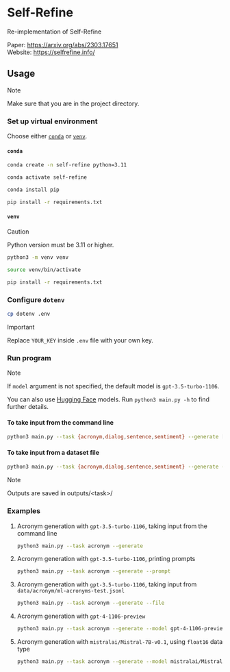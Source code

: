 # Self-Refine

Re-implementation of Self-Refine

Paper: <https://arxiv.org/abs/2303.17651>  
Website: <https://selfrefine.info/>

## Usage

> [!NOTE]
> Make sure that you are in the project directory.

### Set up virtual environment

Choose either [`conda`](#conda) or [`venv`](#venv).

#### `conda`

```bash
conda create -n self-refine python=3.11
```

```bash
conda activate self-refine
```

```bash
conda install pip
```

```bash
pip install -r requirements.txt
```

#### `venv`

> [!CAUTION]
> Python version must be 3.11 or higher.

```bash
python3 -m venv venv
```

```bash
source venv/bin/activate
```

```bash
pip install -r requirements.txt
```

### Configure `dotenv`

```bash
cp dotenv .env
```

> [!IMPORTANT]
> Replace `YOUR_KEY` inside `.env` file with your own key.

### Run program

> [!NOTE]
> If `model` argument is not specified, the default model is `gpt-3.5-turbo-1106`.
>
> You can also use [Hugging Face](https://huggingface.co/) models. Run `python3 main.py -h` to find further details.

#### To take input from the command line

```bash
python3 main.py --task {acronym,dialog,sentence,sentiment} --generate [--model {gpt-3.5-turbo,gpt-3.5-turbo-16k,gpt-3.5-turbo-instruct,gpt-3.5-turbo-1106,gpt-4,gpt-4-32k,gpt-4-0613,gpt-4-32k-0613,gpt-4-1106-preview}]
```

#### To take input from a dataset file

```bash
python3 main.py --task {acronym,dialog,sentence,sentiment} --generate --file [--model {gpt-3.5-turbo,gpt-3.5-turbo-16k,gpt-3.5-turbo-instruct,gpt-3.5-turbo-1106,gpt-4,gpt-4-32k,gpt-4-0613,gpt-4-32k-0613,gpt-4-1106-preview}]
```

> [!NOTE]
> Outputs are saved in outputs/\<task\>/

### Examples

1. Acronym generation with `gpt-3.5-turbo-1106`, taking input from the command line

    ```bash
    python3 main.py --task acronym --generate
    ```

1. Acronym generation with `gpt-3.5-turbo-1106`, printing prompts

    ```bash
    python3 main.py --task acronym --generate --prompt
    ```

1. Acronym generation with `gpt-3.5-turbo-1106`, taking input from `data/acronym/ml-acronyms-test.jsonl`

    ```bash
    python3 main.py --task acronym --generate --file
    ```

1. Acronym generation with `gpt-4-1106-preview`

    ```bash
    python3 main.py --task acronym --generate --model gpt-4-1106-preview
    ```

1. Acronym generation with `mistralai/Mistral-7B-v0.1`, using `float16` data type

    ```bash
    python3 main.py --task acronym --generate --model mistralai/Mistral-7B-v0.1 --hf_dtype float16
    ```

